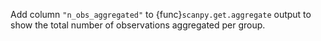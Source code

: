 Add column `"n_obs_aggregated"` to {func}`scanpy.get.aggregate` output to show the total number of observations aggregated per group.
